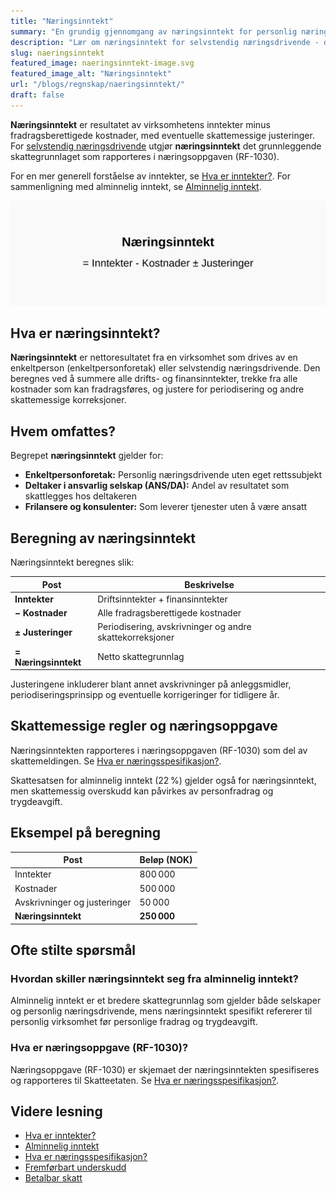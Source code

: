 ```yaml
---
title: "Næringsinntekt"
summary: "En grundig gjennomgang av næringsinntekt for personlig næringsdrivende, hvordan den beregnes, hvilke fradrag som gjelder og skattemessige vurderinger."
description: "Lær om næringsinntekt for selvstendig næringsdrivende - definisjon, beregning, skattemessige regler og praktiske eksempler."
slug: naeringsinntekt
featured_image: naeringsinntekt-image.svg
featured_image_alt: "Næringsinntekt"
url: "/blogs/regnskap/naeringsinntekt/"
draft: false
---
```


**Næringsinntekt** er resultatet av virksomhetens inntekter minus fradragsberettigede kostnader, med eventuelle skattemessige justeringer. For [selvstendig næringsdrivende](/blogs/regnskap/selvstendig-naeringsdrivende "Selvstendig næringsdrivende – Guide til selvstendig næringsvirksomhet i Norge") utgjør **næringsinntekt** det grunnleggende skattegrunnlaget som rapporteres i næringsoppgaven (RF-1030).

For en mer generell forståelse av inntekter, se [Hva er inntekter?](/blogs/regnskap/hva-er-inntekter "Hva er Inntekter? Komplett Guide til Inntektstyper og Regnskapsføring").
For sammenligning med alminnelig inntekt, se [Alminnelig inntekt](/blogs/regnskap/alminnelig-inntekt "Alminnelig inntekt – Komplett guide til skattemessig resultat og beregning").

![Næringsinntekt Oversikt](naeringsinntekt-image.svg)

## Hva er næringsinntekt?

**Næringsinntekt** er nettoresultatet fra en virksomhet som drives av en enkeltperson (enkeltpersonforetak) eller selvstendig næringsdrivende. Den beregnes ved å summere alle drifts- og finansinntekter, trekke fra alle kostnader som kan fradragsføres, og justere for periodisering og andre skattemessige korreksjoner.

## Hvem omfattes?

Begrepet **næringsinntekt** gjelder for:

* **Enkeltpersonforetak:** Personlig næringsdrivende uten eget rettssubjekt
* **Deltaker i ansvarlig selskap (ANS/DA):** Andel av resultatet som skattlegges hos deltakeren
* **Frilansere og konsulenter:** Som leverer tjenester uten å være ansatt

## Beregning av næringsinntekt

Næringsinntekt beregnes slik:

| Post                         | Beskrivelse                                           |
|------------------------------|-------------------------------------------------------|
| **Inntekter**                | Driftsinntekter + finansinntekter                     |
| **− Kostnader**              | Alle fradragsberettigede kostnader                    |
| **± Justeringer**            | Periodisering, avskrivninger og andre skattekorreksjoner |
| **= Næringsinntekt**         | Netto skattegrunnlag                                   |

Justeringene inkluderer blant annet avskrivninger på anleggsmidler, periodiseringsprinsipp og eventuelle korrigeringer for tidligere år.

## Skattemessige regler og næringsoppgave

Næringsinntekten rapporteres i næringsoppgaven (RF-1030) som del av skattemeldingen. Se [Hva er næringsspesifikasjon?](/blogs/regnskap/naringsspesifikasjon "Hva er næringsspesifikasjon? Guide til næringsspesifikasjon for selvstendig næringsdrivende").

Skattesatsen for alminnelig inntekt (22 %) gjelder også for næringsinntekt, men skattemessig overskudd kan påvirkes av personfradrag og trygdeavgift.

## Eksempel på beregning

| Post                             | Beløp (NOK) |
|----------------------------------|-------------|
| Inntekter                        | 800 000     |
| Kostnader                        | 500 000     |
| Avskrivninger og justeringer     | 50 000      |
| **Næringsinntekt**               | **250 000** |

## Ofte stilte spørsmål

### Hvordan skiller næringsinntekt seg fra alminnelig inntekt?

Alminnelig inntekt er et bredere skattegrunnlag som gjelder både selskaper og personlig næringsdrivende, mens næringsinntekt spesifikt refererer til personlig virksomhet før personlige fradrag og trygdeavgift.

### Hva er næringsoppgave (RF-1030)?

Næringsoppgave (RF-1030) er skjemaet der næringsinntekten spesifiseres og rapporteres til Skatteetaten. Se [Hva er næringsspesifikasjon?](/blogs/regnskap/naringsspesifikasjon "Hva er næringsspesifikasjon? Guide til næringsspesifikasjon for selvstendig næringsdrivende").

## Videre lesning

* [Hva er inntekter?](/blogs/regnskap/hva-er-inntekter "Hva er Inntekter? Komplett Guide til Inntektstyper og Regnskapsføring")
* [Alminnelig inntekt](/blogs/regnskap/alminnelig-inntekt "Alminnelig inntekt – Komplett guide til skattemessig resultat og beregning")
* [Hva er næringsspesifikasjon?](/blogs/regnskap/naringsspesifikasjon "Hva er næringsspesifikasjon? Guide til næringsspesifikasjon for selvstendig næringsdrivende")
* [Fremførbart underskudd](/blogs/regnskap/fremforbart-underskudd "Fremførbart underskudd: Komplett guide til håndtering av underskudd i regnskap og skatt")
* [Betalbar skatt](/blogs/regnskap/betalbar-skatt "Betalbar skatt – Komplett guide til beregning og håndtering")
